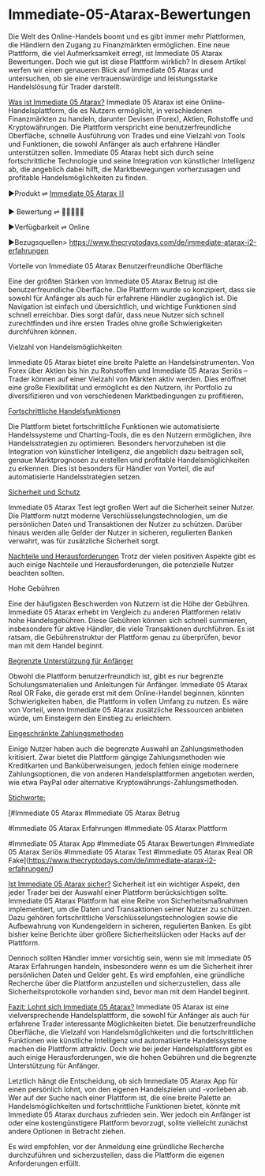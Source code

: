 # Immediate-05-Atarax-Bewertungen

Die Welt des Online-Handels boomt und es gibt immer mehr Plattformen, die Händlern den Zugang zu Finanzmärkten ermöglichen. Eine neue Plattform, die viel Aufmerksamkeit erregt, ist Immediate 05 Atarax Bewertungen. Doch wie gut ist diese Plattform wirklich? In diesem Artikel werfen wir einen genaueren Blick auf Immediate 05 Atarax und untersuchen, ob sie eine vertrauenswürdige und leistungsstarke Handelslösung für Trader darstellt.

[Was ist Immediate 05 Atarax?](https://www.thecryptodays.com/de/immediate-atarax-i2-erfahrungen/)
Immediate 05 Atarax ist eine Online-Handelsplattform, die es Nutzern ermöglicht, in verschiedenen Finanzmärkten zu handeln, darunter Devisen (Forex), Aktien, Rohstoffe und Kryptowährungen. Die Plattform verspricht eine benutzerfreundliche Oberfläche, schnelle Ausführung von Trades und eine Vielzahl von Tools und Funktionen, die sowohl Anfänger als auch erfahrene Händler unterstützen sollen. Immediate 05 Atarax hebt sich durch seine fortschrittliche Technologie und seine Integration von künstlicher Intelligenz ab, die angeblich dabei hilft, die Marktbewegungen vorherzusagen und profitable Handelsmöglichkeiten zu finden.

▶️Produkt ⇌ [Immediate 05 Atarax ⛓](https://www.thecryptodays.com/de/immediate-atarax-i2-erfahrungen/)

▶️ Bewertung ⇌ 🌟🌟🌟🌟🌟

▶️Verfügbarkeit ⇌ Online

▶️Bezugsquellen> [https://www.thecryptodays.com/de/immediate-atarax-i2-erfahrungen ](https://www.thecryptodays.com/de/immediate-atarax-i2-erfahrungen/) 

Vorteile von Immediate 05 Atarax
Benutzerfreundliche Oberfläche


Eine der größten Stärken von Immediate 05 Atarax Betrug ist die benutzerfreundliche Oberfläche. Die Plattform wurde so konzipiert, dass sie sowohl für Anfänger als auch für erfahrene Händler zugänglich ist. Die Navigation ist einfach und übersichtlich, und wichtige Funktionen sind schnell erreichbar. Dies sorgt dafür, dass neue Nutzer sich schnell zurechtfinden und ihre ersten Trades ohne große Schwierigkeiten durchführen können.


Vielzahl von Handelsmöglichkeiten[
](https://www.thecryptodays.com/de/immediate-atarax-i2-erfahrungen/)

Immediate 05 Atarax bietet eine breite Palette an Handelsinstrumenten. Von Forex über Aktien bis hin zu Rohstoffen und Immediate 05 Atarax Seriös – Trader können auf einer Vielzahl von Märkten aktiv werden. Dies eröffnet eine große Flexibilität und ermöglicht es den Nutzern, ihr Portfolio zu diversifizieren und von verschiedenen Marktbedingungen zu profitieren.


[Fortschrittliche Handelsfunktionen](https://www.thecryptodays.com/de/immediate-atarax-i2-erfahrungen/)


Die Plattform bietet fortschrittliche Funktionen wie automatisierte Handelssysteme und Charting-Tools, die es den Nutzern ermöglichen, ihre Handelsstrategien zu optimieren. Besonders hervorzuheben ist die Integration von künstlicher Intelligenz, die angeblich dazu beitragen soll, genaue Marktprognosen zu erstellen und profitable Handelsmöglichkeiten zu erkennen. Dies ist besonders für Händler von Vorteil, die auf automatisierte Handelsstrategien setzen.


[Sicherheit und Schutz](https://www.thecryptodays.com/de/immediate-atarax-i2-erfahrungen/)


Immediate 05 Atarax Test legt großen Wert auf die Sicherheit seiner Nutzer. Die Plattform nutzt moderne Verschlüsselungstechnologien, um die persönlichen Daten und Transaktionen der Nutzer zu schützen. Darüber hinaus werden alle Gelder der Nutzer in sicheren, regulierten Banken verwahrt, was für zusätzliche Sicherheit sorgt.

[Nachteile und Herausforderungen](https://www.thecryptodays.com/de/immediate-atarax-i2-erfahrungen/)
Trotz der vielen positiven Aspekte gibt es auch einige Nachteile und Herausforderungen, die potenzielle Nutzer beachten sollten.

Hohe Gebühren[
](https://www.thecryptodays.com/de/immediate-atarax-i2-erfahrungen/)

Eine der häufigsten Beschwerden von Nutzern ist die Höhe der Gebühren. Immediate 05 Atarax erhebt im Vergleich zu anderen Plattformen relativ hohe Handelsgebühren. Diese Gebühren können sich schnell summieren, insbesondere für aktive Händler, die viele Transaktionen durchführen. Es ist ratsam, die Gebührenstruktur der Plattform genau zu überprüfen, bevor man mit dem Handel beginnt.


[Begrenzte Unterstützung für Anfänger](https://www.thecryptodays.com/de/immediate-atarax-i2-erfahrungen/)


Obwohl die Plattform benutzerfreundlich ist, gibt es nur begrenzte Schulungsmaterialien und Anleitungen für Anfänger. Immediate 05 Atarax Real OR Fake, die gerade erst mit dem Online-Handel beginnen, könnten Schwierigkeiten haben, die Plattform in vollen Umfang zu nutzen. Es wäre von Vorteil, wenn Immediate 05 Atarax zusätzliche Ressourcen anbieten würde, um Einsteigern den Einstieg zu erleichtern.

[Eingeschränkte Zahlungsmethoden](https://www.thecryptodays.com/de/immediate-atarax-i2-erfahrungen/)


Einige Nutzer haben auch die begrenzte Auswahl an Zahlungsmethoden kritisiert. Zwar bietet die Plattform gängige Zahlungsmethoden wie Kreditkarten und Banküberweisungen, jedoch fehlen einige modernere Zahlungsoptionen, die von anderen Handelsplattformen angeboten werden, wie etwa PayPal oder alternative Kryptowährungs-Zahlungsmethoden.


[Stichworte:](https://www.thecryptodays.com/de/immediate-atarax-i2-erfahrungen/)

[#Immediate 05 Atarax #Immediate 05 Atarax Betrug

#Immediate 05 Atarax Erfahrungen #Immediate 05 Atarax Plattform

#Immediate 05 Atarax App #Immediate 05 Atarax Bewertungen #Immediate 05 Atarax Seriös #Immediate 05 Atarax Test #Immediate 05 Atarax Real OR Fake](https://www.thecryptodays.com/de/immediate-atarax-i2-erfahrungen/)


[Ist Immediate 05 Atarax sicher?](https://www.thecryptodays.com/de/immediate-atarax-i2-erfahrungen/)
Sicherheit ist ein wichtiger Aspekt, den jeder Trader bei der Auswahl einer Plattform berücksichtigen sollte. Immediate 05 Atarax Plattform hat eine Reihe von Sicherheitsmaßnahmen implementiert, um die Daten und Transaktionen seiner Nutzer zu schützen. Dazu gehören fortschrittliche Verschlüsselungstechnologien sowie die Aufbewahrung von Kundengeldern in sicheren, regulierten Banken. Es gibt bisher keine Berichte über größere Sicherheitslücken oder Hacks auf der Plattform.

Dennoch sollten Händler immer vorsichtig sein, wenn sie mit Immediate 05 Atarax Erfahrungen handeln, insbesondere wenn es um die Sicherheit ihrer persönlichen Daten und Gelder geht. Es wird empfohlen, eine gründliche Recherche über die Plattform anzustellen und sicherzustellen, dass alle Sicherheitsprotokolle vorhanden sind, bevor man mit dem Handel beginnt.

[Fazit: Lohnt sich Immediate 05 Atarax?](https://www.thecryptodays.com/de/immediate-atarax-i2-erfahrungen/)
Immediate 05 Atarax ist eine vielversprechende Handelsplattform, die sowohl für Anfänger als auch für erfahrene Trader interessante Möglichkeiten bietet. Die benutzerfreundliche Oberfläche, die Vielzahl von Handelsmöglichkeiten und die fortschrittlichen Funktionen wie künstliche Intelligenz und automatisierte Handelssysteme machen die Plattform attraktiv. Doch wie bei jeder Handelsplattform gibt es auch einige Herausforderungen, wie die hohen Gebühren und die begrenzte Unterstützung für Anfänger.

Letztlich hängt die Entscheidung, ob sich Immediate 05 Atarax App für einen persönlich lohnt, von den eigenen Handelszielen und -vorlieben ab. Wer auf der Suche nach einer Plattform ist, die eine breite Palette an Handelsmöglichkeiten und fortschrittliche Funktionen bietet, könnte mit Immediate 05 Atarax durchaus zufrieden sein. Wer jedoch ein Anfänger ist oder eine kostengünstigere Plattform bevorzugt, sollte vielleicht zunächst andere Optionen in Betracht ziehen.

Es wird empfohlen, vor der Anmeldung eine gründliche Recherche durchzuführen und sicherzustellen, dass die Plattform die eigenen Anforderungen erfüllt.
